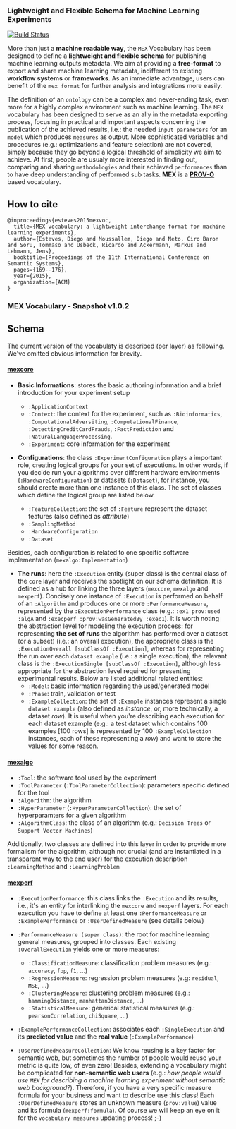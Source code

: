 ### Lightweight and Flexible Schema for Machine Learning Experiments
[![Build Status](https://travis-ci.org/METArchive/mex-vocabulary.svg?branch=master)](https://travis-ci.org/METArchive/mex-vocabulary)

<!--<img src="http://dne5.com/mex/logos/logo_mex-vocabulary_peq.png" data-canonical-src="http://dne5.com/mex/logos/logo_mex-vocabulary_peq.png" width="40%" height="40%" />-->

More than just a **machine readable way**, the `MEX` Vocabulary has been designed to define a **lightweight and flexible schema** for publishing machine learning outputs metadata. We aim at providing a **free-format** to export and share machine learning metadata, indifferent to existing **workflow systems** or **frameworks**. As an immediate advantage, users can benefit of the `mex format` for further analysis and integrations more easily.

The definition of an `ontology` can be a complex and never-ending task, even more for a highly complex environment such as machine learning. The `MEX` vocabulary has been designed to serve as an ally in the metadata exporting process, focusing in practical and important aspects concerning the publication of the achieved results, i.e.: the needed `input parameters` for an `model` which produces `measures` as output. More sophisticated variables and procedures (e.g.: optimizations and feature selection) are not covered, simply because they go beyond a logical threshold of simplicity we aim to achieve. At first, people are usualy more interested in finding out, comparing and sharing `methodologies` and their achieved `performances` than to have deep understanding of performed sub tasks. **MEX** is a **[PROV-O](https://www.w3.org/TR/prov-o/)** based vocabulary.

## How to cite
```Tex
@inproceedings{esteves2015mexvoc,
  title={MEX vocabulary: a lightweight interchange format for machine learning experiments},
  author={Esteves, Diego and Moussallem, Diego and Neto, Ciro Baron and Soru, Tommaso and Usbeck, Ricardo and Ackermann, Markus and Lehmann, Jens},
  booktitle={Proceedings of the 11th International Conference on Semantic Systems},
  pages={169--176},
  year={2015},
  organization={ACM}
}
```

### MEX Vocabulary - Snapshot v1.0.2
<!-- ![Experiment ER](http://dne5.com/mex/diagram/mex-1.0.2.png)-->

## Schema

The current version of the vocabulaty is described (per layer) as following. We've omitted obvious information for brevity.

#### [mexcore](http://mex.aksw.org/mex-core)
* **Basic Informations**: stores the basic authoring information and a brief introduction for your experiment setup
  * `:ApplicationContext`
  * `:Context`: the context for the experiment, such as `:Bioinformatics`, `:ComputationalAdversiting`, `:ComputationalFinance`, `:DetectingCreditCardFrauds`, `:FactPrediction` and `:NaturalLanguageProcessing`.
  * `:Experiment`: core information for the experiment

* **Configurations**: the class `:ExperimentConfiguration` plays a important role, creating logical groups for your set of executions. In other words, if you decide run your algorithms over different hardware environments (`:HardwareConfiguration`) or datasets (`:Dataset`), for instance, you should create more than one instance of this class. The set of classes which define the logical group are listed below.
  * `:FeatureCollection`: the set of `:Feature` represent the dataset features (also defined as *attribute*)
  * `:SamplingMethod`
  * `:HardwareConfiguration`
  * `:Dataset`

Besides, each configuration is related to one specific software implementation (`mexalgo:Implementation`)

* **The runs**: here the `:Execution` entity (super class) is the central class of the `core` layer and receives the spotlight on our schema definition. It is defined as a hub for linking the three layers (`mexcore`, `mexalgo` and `mexperf`). Concisely one instance of `:Execution` is performed on behalf of an `:Algorithm` and produces one or more `:PerformanceMeasure`, represented by the `:ExecutionPerformance` class (e.g.: `:ex1 prov:used :algA` and `:execperf :prov:wasGeneratedBy :exec1`). It is worth noting the abstraction level for modeling the execution process: for representing **the set of runs** the algorithm has performed over a dataset (or a subset) (i.e.: an overall execution), the appropriete class is the `:ExecutionOverall [subClassOf :Execution]`, whereas for representing the run over each `dataset example` (i.e.: a single execution), the relevant class is the `:ExecutionSingle [subClassOf :Execution]`, although less appropriate for the abstraction level required for presenting experimental results.
Below are listed additional related entities:
  * `:Model`: basic information regarding the used/generated model
  * `:Phase`: train, validation or test
  * `:ExampleCollection`: the set of `:Example` instances represent a single `dataset example` (also defined as *instance*, or, more technically, a dataset *row*). It is useful when you're describing each execution for each dataset example (e.g.: a test dataset which contains 100 examples [100 rows] is represented by 100 `:ExampleCollection` instances, each of these representing a *row*) and want to store the values for some reason.

#### [mexalgo](http://mex.aksw.org/mex-algo)
* `:Tool`: the software tool used by the experiment
* `:ToolParameter` (`:ToolParameterCollection`): parameters specific defined for the tool 
* `:Algorithm`: the algorithm
* `:HyperParameter` (`:HyperParameterCollection`): the set of hyperparamters for a given algorithm
* `:AlgorithmClass`: the class of an algorithm (e.g.: `Decision Trees` or `Support Vector Machines`)

Additionally, two classes are defined into this layer in order to provide more formalism for the algorithm, although not crucial (and are instantiated in a transparent way to the end user) for the execution description `:LearningMethod` and `:LearningProblem` 

#### [mexperf](http://mex.aksw.org/mex-perf)
* `:ExecutionPerformance`: this class links the `:Execution` and its results, i.e., it's an entity for interlinking the `mexcore` and `mexperf` layers. For each execution you have to define at least one `:PerformanceMeasure` or `:ExamplePerformance` or `:UserDefinedMeasure` (see details below)

* `:PerformanceMeasure (super class)`: the root for machine learning general measures, grouped into classes. Each existing `:OverallExecution` yields one or more measures:
  * `:ClassificationMeasure`: classification problem measures (e.g.: `accuracy`, `fpp`, `f1`, ...)
  * `:RegressionMeasure`: regression problem measures (e.g: `residual`, `MSE`, ...)
  * `:ClusteringMeasure`: clustering problem measures (e.g.: `hammingDistance`, `manhattanDistance`, ...)
  * `:StatisticalMeasure`: generical statistical measures (e.g.: `pearsonCorrelation`, `chiSquare`, ...)

* `:ExamplePerformanceCollection`: associates each `:SingleExecution` and its **predicted value** and the **real value** (`:ExamplePerformance`)

* `:UserDefinedMeasureCollection`: We know reusing is a key factor for semantic web, but sometimes the number of people would reuse your metric is quite low, of even zero! Besides, extending a vocabulary might be complicated for **non-semantic web users** (e.g.: *how people would use `MEX` for describing a machine learning experiment without semantic web background?*).
Therefore, if you have a very specific measure formula for your business and want to describe use this class! Each `:UserDefinedMeasure` stores an unknown measure (`prov:value`) value and its formula (`mexperf:formula`).
Of course we will keep an eye on it for the `vocabulary measures` updating process! ;-)
